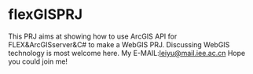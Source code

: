# flexGISPRJ
This PRJ aims at showing how to use ArcGIS API for FLEX&amp;ArcGISserver&amp;C# to make a WebGIS PRJ.
Discussing WebGIS technology is most welcome here.
My E-MAIL:leiyu@mail.iee.ac.cn
Hope you could join me!
